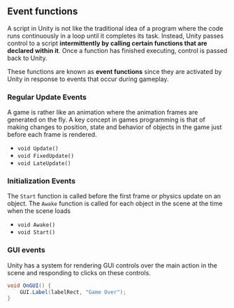 ## Event functions

A script in Unity is not like the traditional idea of a program where the code runs continuously in a loop until it completes its task. Instead, Unity passes control to a script **intermittently by calling certain functions that are declared within it**. Once a function has finished executing, control is passed back to Unity.

These functions are known as **event functions** since they are activated by Unity in response to events that occur during gameplay.


### Regular Update Events
A game is rather like an animation where the animation frames are generated on the fly. A key concept in games programming is that of making changes to position, state and behavior of objects in the game just before each frame is rendered.
- `void Update()`
- `void FixedUpdate()`
- `void LateUpdate()`

### Initialization Events
The `Start` function is called before the first frame or physics update on an object. The `Awake` function is called for each object in the scene at the time when the scene loads
- `void Awake()`
- `void Start()`

### GUI events
Unity has a system for rendering GUI controls over the main action in the scene and responding to clicks on these controls.
```cs
void OnGUI() {
    GUI.Label(labelRect, "Game Over");
}
```


